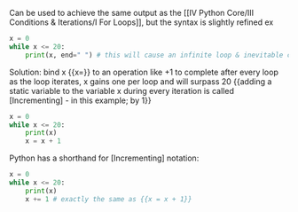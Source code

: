 Can be used to achieve the same output as the [[IV Python Core/III Conditions & Iterations/I For Loops]], but the syntax is slightly refined
ex
```python
x = 0
while x <= 20:
	print(x, end=" ") # this will cause an infinite loop & inevitable crash 
```
Solution: 
	bind x {{x=}} to an operation like +1 to complete after every loop
	as the loop iterates, x gains one per loop and will surpass 20
		{{adding a static variable to the variable x during every iteration is called [Incrementing] - in this example; by 1}}
```python
x = 0
while x <= 20:
	print(x)
	x = x + 1
```
Python has a shorthand for [Incrementing] notation:
```python
x = 0
while x <= 20:
	print(x)
	x += 1 # exactly the same as {{x = x + 1}}